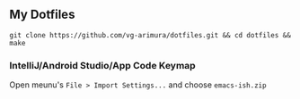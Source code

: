 ## My Dotfiles
`git clone https://github.com/vg-arimura/dotfiles.git && cd dotfiles && make`

### IntelliJ/Android Studio/App Code Keymap
Open meunu's `File > Import Settings...` and choose `emacs-ish.zip`
